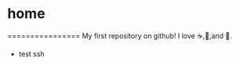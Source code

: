 # home
================
My first repository on github!
I love :coffee:,:apple:,and :banana:.

* test ssh